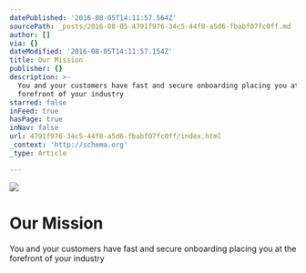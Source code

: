 ```yaml
---
datePublished: '2016-08-05T14:11:57.564Z'
sourcePath: _posts/2016-08-05-4791f976-34c5-44f8-a5d6-fbabf07fc0ff.md
author: []
via: {}
dateModified: '2016-08-05T14:11:57.154Z'
title: Our Mission
publisher: {}
description: >-
  You and your customers have fast and secure onboarding placing you at the
  forefront of your industry
starred: false
inFeed: true
hasPage: true
inNav: false
url: 4791f976-34c5-44f8-a5d6-fbabf07fc0ff/index.html
_context: 'http://schema.org'
_type: Article

---
```

![](https://the-grid-user-content.s3-us-west-2.amazonaws.com/3d2d19ab-e904-4822-8528-9a5e6c117d10.jpg)

# Our Mission

You and your customers have fast and secure onboarding placing you at the forefront of your industry